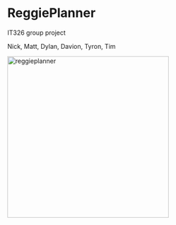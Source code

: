 # ReggiePlanner
IT326 group project

Nick, Matt, Dylan, Davion, Tyron, Tim

<img width="365" alt="reggieplanner" src="https://user-images.githubusercontent.com/60233722/160288943-c25d0d96-d4a9-48e3-b102-5d1711314695.PNG">



